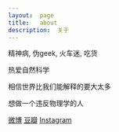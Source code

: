 ```yaml
---
layout:  page
title:   about
description:  关于
---
```


精神病, 伪geek, 火车迷, 吃货

热爱自然科学

相信世界比我们能解释的要大太多

想做一个违反物理学的人

[微博](http://weibo.com/tonicbupt)
[豆瓣](http://www.douban.com/people/tonicbupt)
[Instagram](http://instagram.com/tonicbupt)
